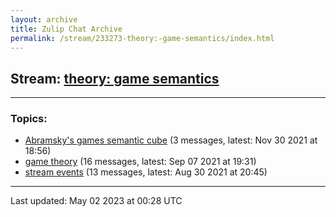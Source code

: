 ```yaml
---
layout: archive
title: Zulip Chat Archive
permalink: /stream/233273-theory:-game-semantics/index.html
---
```


## Stream: [theory: game semantics](https://mattecapu.github.io/ct-zulip-archive/stream/233273-theory:-game-semantics/index.html)
---

### Topics:

* [Abramsky's games semantic cube](topic/topic_Abramsky's.20games.20semantic.20cube.html) (3 messages, latest: Nov 30 2021 at 18:56)
* [game theory](topic/topic_game.20theory.html) (16 messages, latest: Sep 07 2021 at 19:31)
* [stream events](topic/topic_stream.20events.html) (13 messages, latest: Aug 30 2021 at 20:45)

<hr><p>Last updated: May 02 2023 at 00:28 UTC</p>